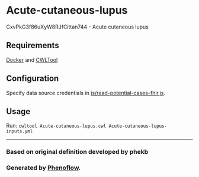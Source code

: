 # Acute-cutaneous-lupus

CxvPkG3f86uXyW8RJfCittan744 - Acute cutaneous lupus

## Requirements

[Docker](https://docs.docker.com/install/) and [CWLTool](https://github.com/common-workflow-language/cwltool#install)

## Configuration

Specify data source credentials in [js/read-potential-cases-fhir.js](js/read-potential-cases-fhir.js).

## Usage

Run: `cwltool Acute-cutaneous-lupus.cwl Acute-cutaneous-lupus-inputs.yml`

***

### Based on original definition developed by phekb
### Generated by [Phenoflow](https://kclhi.org/phenoflow).
